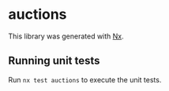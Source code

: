 # auctions

This library was generated with [Nx](https://nx.dev).

## Running unit tests

Run `nx test auctions` to execute the unit tests.
